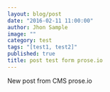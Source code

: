 ```yaml
---
layout: blog/post
date: "2016-02-11 11:00:00"
author: Jhon Sample
image: ""
category: test
tags: "[test1, test2]"
published: true
title: post test form prose.io
---
```




New post from CMS prose.io
